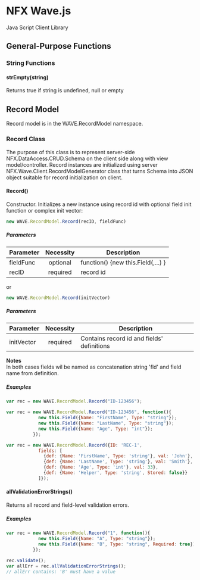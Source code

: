 # NFX Wave.js
Java Script Client Library

## General-Purpose Functions
### String Functions
#### strEmpty(string)
Returns true if string is undefined, null or empty

## Record Model
Record model is in the WAVE.RecordModel namespace.
 
### Record Class
The purpose of this class is to represent server-side NFX.DataAccess.CRUD.Schema on the client side along with view model/controller.
Record instances are initialized using server NFX.Wave.Client.RecordModelGenerator class that turns Schema into JSON object suitable for record initialization on client.

#### Record()
Constructor. Initializes a new instance using record id with optional field init function
or complex init vector:
```js
new WAVE.RecordModel.Record(recID, fieldFunc)
```
##### Parameters
| Parameter     |  Necessity    | Description                                    |
| ------------- |:-------------:| ---------------------------------------------- |
| fieldFunc     | optional      | function() {new this.Field(<fieldDef>,...) }   |
| recID         | required      | record id                                      |

or

```js
new WAVE.RecordModel.Record(initVector)
```
##### Parameters
| Parameter     |  Necessity    | Description                                    |
| ------------- |:-------------:| ---------------------------------------------- |
| initVector    | required      | Contains record id and fields' definitions     |

**Notes**  
In both cases fields wil be named as concatenation string 'fld' and field name from definition.

##### Examples
```js
var rec = new WAVE.RecordModel.Record("ID-123456");
```
```js
var rec = new WAVE.RecordModel.Record("ID-123456", function(){
            new this.Field({Name: "FirstName", Type: "string"});
            new this.Field({Name: "LastName", Type: "string"});
            new this.Field({Name: "Age", Type: "int"});
          });
```
```js
var rec = new WAVE.RecordModel.Record({ID: 'REC-1', 
            fields: [
              {def: {Name: 'FirstName', Type: 'string'}, val: 'John'},
              {def: {Name: 'LastName', Type: 'string'}, val: 'Smith'},
              {def: {Name: 'Age', Type: 'int'}, val: 33},
              {def: {Name: 'Helper', Type: 'string', Stored: false}}
            ]});
```

#### allValidationErrorStrings()
Returns all record and field-level validation errors.

##### Examples
```js
var rec = new WAVE.RecordModel.Record("1", function(){
            new this.Field({Name: "A", Type: "string"});
            new this.Field({Name: "B", Type: "string", Required: true});
          });
          
rec.validate();
var allErr = rec.allValidationErrorStrings();
// allErr contains: 'B' must have a value
```

